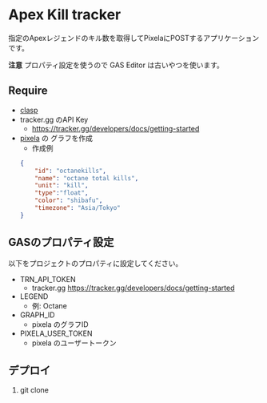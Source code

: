 # Apex Kill tracker

指定のApexレジェンドのキル数を取得してPixelaにPOSTするアプリケーションです。

**注意**
プロパティ設定を使うので GAS Editor は古いやつを使います。


## Require

- [clasp](https://github.com/google/clasp)
- tracker.gg のAPI Key
    - https://tracker.gg/developers/docs/getting-started
- [pixela](https://pixe.la/ja) の グラフを作成
    - 作成例
    ```json
    {
        "id": "octanekills",
        "name": "octane total kills",
        "unit": "kill",
        "type":"float",
        "color": "shibafu",
        "timezone": "Asia/Tokyo"
    }
    ```


## GASのプロパティ設定

以下をプロジェクトのプロパティに設定してください。

- TRN_API_TOKEN
    - tracker.gg https://tracker.gg/developers/docs/getting-started
- LEGEND
    - 例: Octane
- GRAPH_ID
    - pixela のグラフID
- PIXELA_USER_TOKEN
    - pixela のユーザートークン

## デプロイ

1. git clone 